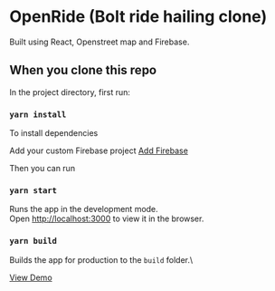 # OpenRide (Bolt ride hailing clone) 

Built using React, Openstreet map and Firebase.

## When you clone this repo

In the project directory, first run:

### `yarn install`

To install dependencies

Add your custom Firebase project [Add Firebase](https://firebase.google.com/docs/web/setup)

Then you can run

### `yarn start`

Runs the app in the development mode.\
Open [http://localhost:3000](http://localhost:3000) to view it in the browser.

### `yarn build`

Builds the app for production to the `build` folder.\

[View Demo](https://open-ryde.herokuapp.com/)
